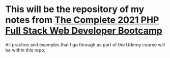 # This will be the repository of my notes from [The Complete 2021 PHP Full Stack Web Developer Bootcamp][php-full-stack-course]

All practice and examples that I go through as part of the Udemy course will be within this repo.



[php-full-stack-course]: https://www.udemy.com/course/the-complete-php-full-stack-web-developer-bootcamp/